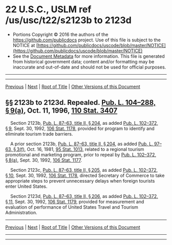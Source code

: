 ---
---

# 22 U.S.C., USLM ref /us/usc/t22/s2123b to 2123d

* Portions Copyright © 2016 the authors of the https://github.com/publicdocs project.
  Use of this file is subject to the NOTICE at [https://github.com/publicdocs/uscode/blob/master/NOTICE](https://github.com/publicdocs/uscode/blob/master/NOTICE)
* See the [Document Metadata](././../../../../..//README.md) for more information.
  This file is generated from historical government data; content and/or formatting may be inaccurate and out-of-date and should not be used for official purposes.

----------
----------

[Previous](./../../../../..//us/usc/t22/ch31/schII/m__us_usc_t22_s2123a.md) | [Next](./../../../../..//us/usc/t22/ch31/schIII/m__us_usc_t22_ch31_schIII.md) | [Root of Title](./../../../../../) | [Other Versions of this Document](https://publicdocs.github.io/go/links?ns=uslm&ref=%2Fus%2Fusc%2Ft22%2Fs2123b+to+2123d)

## §§ 2123b to 2123d. Repealed. [Pub. L. 104–288, § 9(a)][/us/pl/104/288/s9/a], Oct. 11, 1996, [110 Stat. 3407][/us/stat/110/3407]

    Section 2123b, [Pub. L. 87–63, title II, § 204][/us/pl/87/63/s204], as added [Pub. L. 102–372, § 9][/us/pl/102/372/s9], Sept. 30, 1992, [106 Stat. 1178][/us/stat/106/1178], provided for program to identify and eliminate tourism trade barriers.

    A prior section 2123b, [Pub. L. 87–63, title II, § 204][/us/pl/87/63/s204], as added [Pub. L. 97–63, § 3(f)][/us/pl/97/63/s3/f], Oct. 16, 1981, [95 Stat. 1013][/us/stat/95/1013], related to a regional tourism promotional and marketing program, prior to repeal by [Pub. L. 102–372, § 8(a)][/us/pl/102/372/s8/a], Sept. 30, 1992, [106 Stat. 1177][/us/stat/106/1177].

    Section 2123c, [Pub. L. 87–63, title II, § 205][/us/pl/87/63/s205], as added [Pub. L. 102–372, § 10][/us/pl/102/372/s10], Sept. 30, 1992, [106 Stat. 1178][/us/stat/106/1178], directed Secretary of Commerce to take appropriate steps to prevent unnecessary delays when foreign tourists enter United States.

    Section 2123d, [Pub. L. 87–63, title II, § 206][/us/pl/87/63/s206], as added [Pub. L. 102–372, § 11][/us/pl/102/372/s11], Sept. 30, 1992, [106 Stat. 1179][/us/stat/106/1179], provided for measurement and evaluation of performance of United States Travel and Tourism Administration.

----------

[Previous](./../../../../..//us/usc/t22/ch31/schII/m__us_usc_t22_s2123a.md) | [Next](./../../../../..//us/usc/t22/ch31/schIII/m__us_usc_t22_ch31_schIII.md) | [Root of Title](./../../../../../) | [Other Versions of this Document](https://publicdocs.github.io/go/links?ns=uslm&ref=%2Fus%2Fusc%2Ft22%2Fs2123b+to+2123d)

----------
----------

[/us/pl/104/288/s9/a]: https://publicdocs.github.io/go/links?ns=uslm&ref=%2Fus%2Fpl%2F104%2F288%2Fs9%2Fa
[/us/stat/110/3407]: https://publicdocs.github.io/go/links?ns=uslm&ref=%2Fus%2Fstat%2F110%2F3407
[/us/pl/87/63/s204]: https://publicdocs.github.io/go/links?ns=uslm&ref=%2Fus%2Fpl%2F87%2F63%2Fs204
[/us/pl/102/372/s9]: https://publicdocs.github.io/go/links?ns=uslm&ref=%2Fus%2Fpl%2F102%2F372%2Fs9
[/us/stat/106/1178]: https://publicdocs.github.io/go/links?ns=uslm&ref=%2Fus%2Fstat%2F106%2F1178
[/us/pl/87/63/s204]: https://publicdocs.github.io/go/links?ns=uslm&ref=%2Fus%2Fpl%2F87%2F63%2Fs204
[/us/pl/97/63/s3/f]: https://publicdocs.github.io/go/links?ns=uslm&ref=%2Fus%2Fpl%2F97%2F63%2Fs3%2Ff
[/us/stat/95/1013]: https://publicdocs.github.io/go/links?ns=uslm&ref=%2Fus%2Fstat%2F95%2F1013
[/us/pl/102/372/s8/a]: https://publicdocs.github.io/go/links?ns=uslm&ref=%2Fus%2Fpl%2F102%2F372%2Fs8%2Fa
[/us/stat/106/1177]: https://publicdocs.github.io/go/links?ns=uslm&ref=%2Fus%2Fstat%2F106%2F1177
[/us/pl/87/63/s205]: https://publicdocs.github.io/go/links?ns=uslm&ref=%2Fus%2Fpl%2F87%2F63%2Fs205
[/us/pl/102/372/s10]: https://publicdocs.github.io/go/links?ns=uslm&ref=%2Fus%2Fpl%2F102%2F372%2Fs10
[/us/stat/106/1178]: https://publicdocs.github.io/go/links?ns=uslm&ref=%2Fus%2Fstat%2F106%2F1178
[/us/pl/87/63/s206]: https://publicdocs.github.io/go/links?ns=uslm&ref=%2Fus%2Fpl%2F87%2F63%2Fs206
[/us/pl/102/372/s11]: https://publicdocs.github.io/go/links?ns=uslm&ref=%2Fus%2Fpl%2F102%2F372%2Fs11
[/us/stat/106/1179]: https://publicdocs.github.io/go/links?ns=uslm&ref=%2Fus%2Fstat%2F106%2F1179


